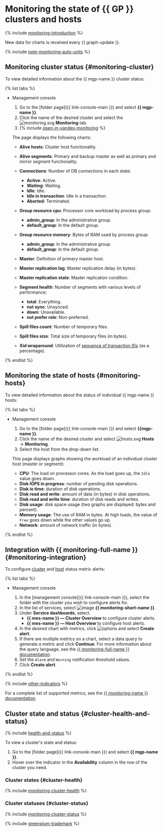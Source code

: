 # Monitoring the state of {{ GP }} clusters and hosts

{% include [monitoring-introduction](../../_includes/mdb/monitoring-introduction.md) %}

New data for charts is received every {{ graph-update }}.

{% include [note-monitoring-auto-units](../../_includes/mdb/note-monitoring-auto-units.md) %}

## Monitoring cluster status {#monitoring-cluster}

To view detailed information about the {{ mgp-name }} cluster status:

{% list tabs %}

- Management console

   1. Go to the [folder page]({{ link-console-main }}) and select **{{ mgp-name }}**.
   1. Click the name of the desired cluster and select the ![monitoring.svg](../../_assets/monitoring.svg) **Monitoring** tab.
   1. {% include [open-in-yandex-monitoring](../../_includes/mdb/open-in-yandex-monitoring.md) %}

   The page displays the following charts:

   * **Alive hosts**: Cluster host functionality.

   * **Alive segments**: Primary and backup master as well as primary and mirror segment functionality.

   * **Connections**: Number of DB connections in each state:

      * **Active**: Active.
      * **Waiting**: Waiting.
      * **Idle**: Idle.
      * **Idle in transaction**: Idle in a transaction.
      * **Aborted**: Terminated.

   * **Group resource cpu**: Processor core workload by process group:

      * **admin_group**: In the administrative group.
      * **default_group**: In the default group.

   * **Group resource memory**: Bytes of RAM used by process group:

      * **admin_group**: In the administrative group.
      * **default_group**: In the default group.

   * **Master**: Definition of primary master host.

   * **Master replication lag**: Master replication delay (in bytes).

   * **Master replication state**: Master replication condition.

   * **Segment health**: Number of segments with various levels of performance:

      * **total**: Everything.
      * **not sync**: Unsynced.
      * **down**: Unavailable.
      * **not prefer role**: Non-preferred.

   * **Spill files count**: Number of temporary files.

   * **Spill files size**: Total size of temporary files (in bytes).

   * **Xid wraparound**: Utilization of [sequence of transaction IDs](https://docs.greenplum.org/6-16/admin_guide/managing/maintain.html) (as a percentage).

{% endlist %}

## Monitoring the state of hosts {#monitoring-hosts}

To view detailed information about the status of individual {{ mgp-name }} hosts:

{% list tabs %}

- Management console

   1. Go to the [folder page]({{ link-console-main }}) and select **{{mgp-name }}**.
   1. Click the name of the desired cluster and select ![hosts.svg](../../_assets/mdb/hosts.svg) **Hosts** → **Monitoring**.
   1. Select the host from the drop-down list.

   This page displays graphs showing the workload of an individual cluster host (master or segment):

   * **CPU**: The load on processor cores. As the load goes up, the `Idle` value goes down.
   * **Disk IOPS in progress**: number of pending disk operations.
   * **Disk io time**: duration of disk operations.
   * **Disk read and write**: amount of data (in bytes) in disk operations.
   * **Disk read and write time**: duration of disk reads and writes.
   * **Disk usage**: disk space usage (two graphs are displayed: bytes and percent).
   * **Memory usage**: The use of RAM in bytes. At high loads, the value of `Free` goes down while the other values go up.
   * **Network**: amount of network traffic (in bytes).

{% endlist %}


## Integration with {{ monitoring-full-name }} {#monitoring-integration}

To configure [cluster](#monitoring-cluster) and [host](#monitoring-hosts) status metric alerts:

{% list tabs %}

- Management console

   1. In the [management console]({{ link-console-main }}), select the folder with the cluster you wish to configure alerts for.
   1. In the list of services, select ![image](../../_assets/monitoring.svg) **{{ monitoring-short-name }}**.
   1. Under **Service dashboards**, select.
      * **{{ mes-name }} — Cluster Overview** to configure cluster alerts.
      * **{{ mes-name }} — Host Overview** to configure host alerts.
   1. In the desired chart with metrics, click ![options](../../_assets/horizontal-ellipsis.svg) and select **Create alert**.
   1. If there are multiple metrics on a chart, select a data query to generate a metric and click **Continue**. For more information about the query language, see the [{{ monitoring-full-name }} documentation](../../monitoring/concepts/querying.md).
   1. Set the `Alarm` and `Warning` notification threshold values.
   1. Click **Create alert**.

{% endlist %}

{% include [other-indicators](../../_includes/mdb/other-indicators.md) %}

For a complete list of supported metrics, see the [{{ monitoring-name }} documentation](../../monitoring/metrics-ref/index.md#managed-greenplum).


## Cluster state and status {#cluster-health-and-status}

{% include [health-and-status](../../_includes/mdb/monitoring-cluster-health-and-status.md) %}

To view a cluster's state and status:

1. Go to the [folder page]({{ link-console-main }}) and select **{{ mgp-name }}**.
1. Hover over the indicator in the **Availability** column in the row of the cluster you need.

### Cluster states {#cluster-health}

{% include [monitoring-cluster-health](../../_includes/mdb/monitoring-cluster-health.md) %}

### Cluster statuses {#cluster-status}

{% include [monitoring-cluster-status](../../_includes/mdb/monitoring-cluster-status.md) %}


{% include [greenplum-trademark](../../_includes/mdb/mgp/trademark.md) %}
